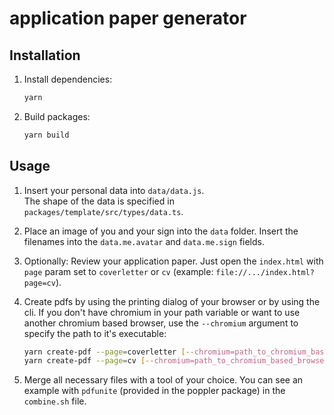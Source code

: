 # application paper generator

## Installation
1. Install dependencies:
    ```sh
    yarn
    ```

1. Build packages:
    ```sh
    yarn build
    ```

## Usage
1. Insert your personal data into `data/data.js`.  
The shape of the data is specified in `packages/template/src/types/data.ts`.

1. Place an image of you and your sign into the `data` folder. Insert the filenames into the `data.me.avatar` and `data.me.sign` fields.

1. Optionally: Review your application paper. Just open the `index.html` with `page` param set to `coverletter` or `cv` (example: `file://.../index.html?page=cv`).

1. Create pdfs by using the printing dialog of your browser or by using the cli.
    If you don't have chromium in your path variable or want to use another chromium based browser, use the `--chromium` argument to specify the path to it's executable:
    ```sh
    yarn create-pdf --page=coverletter [--chromium=path_to_chromium_based_browser]
    yarn create-pdf --page=cv [--chromium=path_to_chromium_based_browser]
    ```

1. Merge all necessary files with a tool of your choice. You can see an example with `pdfunite` (provided in the poppler package) in the `combine.sh` file.
